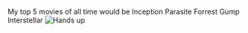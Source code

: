 My top 5 movies of all time would be
Inception
Parasite 
Forrest Gump
Interstellar
![Hands up](https://giphy.com/gifs/transparent-season-3-amazon-video-original-l2SpRK14D6cvy6Uxi)
